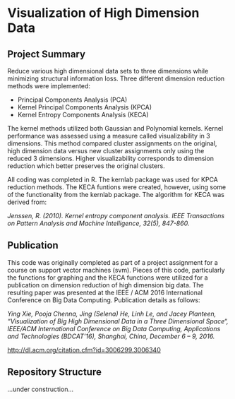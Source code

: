 # Visualization of High Dimension Data

## Project Summary
Reduce various high dimensional data sets to three dimensions while minimizing structural information loss.  Three different dimension reduction methods were implemented:
  - Principal Components Analysis (PCA)
  - Kernel Principal Components Analysis (KPCA)
  - Kernel Entropy Components Analysis (KECA)

The kernel methods utilized both Gaussian and Polynomial kernels.  Kernel performance was assessed using a measure called visualizability in 3 dimensions.  This method compared cluster assignments on the original, high dimension data versus new cluster assignments only using the reduced 3 dimensions.  Higher visualizability corresponds to dimension reduction which better preserves the original clusters.

All coding was completed in R.  The kernlab package was used for KPCA reduction methods.  The KECA funtions were created, however, using some of the functionality from the kernlab package.  The algorithm for KECA was derived from:

_Jenssen, R. (2010).  Kernel entropy component analysis.  IEEE Transactions on Pattern Analysis and Machine Intelligence, 32(5), 847-860._

## Publication
This code was originally completed as part of a project assignment for a course on support vector machines (svm).  Pieces of this code, particularly the functions for graphing and the KECA functions were utilized for a publication on dimension reduction of high dimension big data.  The resulting paper was presented at the IEEE / ACM 2016 International Conference on Big Data Computing.  Publication details as follows:

_Ying Xie, Pooja Chenna, Jing (Selena) He, Linh Le, and Jacey Planteen, “Visualization of Big High Dimensional Data in a Three Dimensional Space“, IEEE/ACM International Conference on Big Data Computing, Applications and Technologies (BDCAT’16), Shanghai, China, December 6 – 9, 2016._

http://dl.acm.org/citation.cfm?id=3006299.3006340

## Repository Structure
...under construction...
